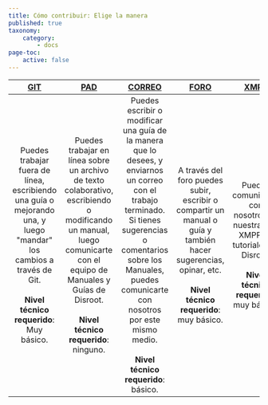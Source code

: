 ```yaml
---
title: Cómo contribuir: Elige la manera
published: true
taxonomy:
    category:
        - docs
page-toc:
    active: false
---
```


|[GIT](git)|[PAD](pad)|[CORREO](email)|[FORO](forum)|[XMPP](xmpp)|
|:--:|:--:|:--:|:--:|:--:|
|Puedes trabajar fuera de línea, escribiendo una guía o mejorando una, y luego "mandar" los cambios a través de Git.<br><br>**Nivel técnico requerido**: Muy básico.|Puedes trabajar en línea sobre un archivo de texto colaborativo, escribiendo o modificando un manual, luego comunicarte con el equipo de Manuales y Guías de Disroot.<br><br>**Nivel técnico requerido**: ninguno.|Puedes escribir o modificar una guía de la manera que lo desees, y enviarnos un correo con el trabajo terminado. Si tienes sugerencias o comentarios sobre los Manuales, puedes comunicarte con nosotros por este mismo medio.<br><br>**Nivel técnico requerido**: básico.|A través del foro puedes subir, escribir o compartir un manual o guía y también hacer sugerencias, opinar, etc. <br><br>**Nivel técnico requerido**: muy básico.|Puedes comunicarte con nosotros en nuestra sala XMPP de tutoriales de Disroot.<br><br>**Nivel técnico requerido**: muy básico.|
